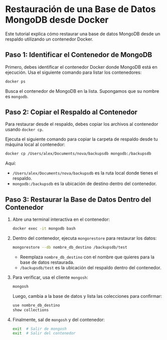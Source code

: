 
# Restauración de una Base de Datos MongoDB desde Docker

Este tutorial explica cómo restaurar una base de datos MongoDB desde un respaldo utilizando un contenedor Docker.

## Paso 1: Identificar el Contenedor de MongoDB

Primero, debes identificar el contenedor Docker donde MongoDB está en ejecución. Usa el siguiente comando para listar los contenedores:

```bash
docker ps
```

Busca el contenedor de MongoDB en la lista. Supongamos que su nombre es `mongodb`.

## Paso 2: Copiar el Respaldo al Contenedor

Para restaurar desde el respaldo, debes copiar los archivos al contenedor usando `docker cp`. 

Ejecuta el siguiente comando para copiar la carpeta de respaldo desde tu máquina local al contenedor:

```bash
docker cp /Users/alex/Documents/nova/backupsdb mongodb:/backupsdb
```

Aquí:
- `/Users/alex/Documents/nova/backupsdb` es la ruta local donde tienes el respaldo.
- `mongodb:/backupsdb` es la ubicación de destino dentro del contenedor.

## Paso 3: Restaurar la Base de Datos Dentro del Contenedor

1. Abre una terminal interactiva en el contenedor:

   ```bash
   docker exec -it mongodb bash
   ```

2. Dentro del contenedor, ejecuta `mongorestore` para restaurar los datos:

   ```bash
   mongorestore --db nombre_db_destino /backupsdb/test
   ```

   - Reemplaza `nombre_db_destino` con el nombre que quieres para la base de datos restaurada.
   - `/backupsdb/test` es la ubicación del respaldo dentro del contenedor.

3. Para verificar, usa el cliente `mongosh`:

   ```bash
   mongosh
   ```

   Luego, cambia a la base de datos y lista las colecciones para confirmar:

   ```javascript
   use nombre_db_destino
   show collections
   ```

4. Finalmente, sal de `mongosh` y del contenedor:

   ```bash
   exit  # Salir de mongosh
   exit  # Salir del contenedor
   ```
